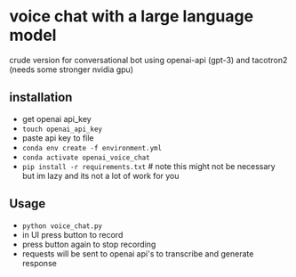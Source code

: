 # voice chat with a large language model

crude version for conversational bot using openai-api (gpt-3) and tacotron2 (needs some stronger nvidia gpu)


## installation ##
* get openai api_key
* `touch openai_api_key`
* paste api key to file
* `conda env create -f environment.yml`
* `conda activate openai_voice_chat`
* `pip install -r requirements.txt` # note this might not be necessary but im lazy and its not a lot of work for you

## Usage
* `python voice_chat.py`
* in UI press button to record
* press button again to stop recording
* requests will be sent to openai api's to transcribe and generate response

